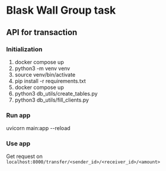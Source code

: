 # Blask Wall Group task
## API for transaction
### Initialization
1. docker compose up
2. python3 -m venv venv
3. source venv/bin/activate
4. pip install -r requirements.txt
5. docker compose up
6. python3 db_utils/create_tables.py
7. python3 db_utils/fill_clients.py
### Run app
uvicorn main:app --reload
### Use app
Get request on ```localhost:8000/transfer/<sender_id>/<receiver_id>/<amount>```
